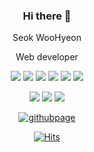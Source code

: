 <div align="center">
  
### Hi there 👋

Seok WooHyeon

Web developer

<img src="https://img.shields.io/badge/HTML-E34F26?style=flat-square&logo=html5&logoColor=white" /> <img src="https://img.shields.io/badge/CSS-1572B6?style=flat-square&logo=css3&logoColor=white" /> <img src="https://img.shields.io/badge/JavaScript-F7DF1E?style=flat-square&logo=javascript&logoColor=black" /> <img src="https://img.shields.io/badge/Vue-4FC08D?style=flat-square&logo=vue.js&logoColor=black" /> <img src="https://img.shields.io/badge/React-61DAFB?style=flat-square&logo=react&logoColor=black" /> <img src="https://img.shields.io/badge/Node-339933?style=flat-square&logo=node.js&logoColor=black" />
  
<img src="https://img.shields.io/badge/Java-007396?style=flat-square&logo=java&logoColor=white" /> <img src="https://img.shields.io/badge/Spring-6DB33F?style=flat-square&logo=spring&logoColor=white" /> <img src="https://img.shields.io/badge/SpringBoot-6DB33F?style=flat-square&logo=springboot&logoColor=white" /> 
  
[![githubpage](https://img.shields.io/badge/GithubBlog-181717?style=flat-square&logo=github&logoColor=white)](https://seok97.github.io/)

[![Hits](https://hits.seeyoufarm.com/api/count/incr/badge.svg?url=https%3A%2F%2Fgithub.com%2Fseok97&count_bg=%235AD4C7&title_bg=%23555555&icon=&icon_color=%23E7E7E7&title=hits&edge_flat=false)](https://hits.seeyoufarm.com)

</div>
